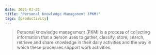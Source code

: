 ```yaml
---
date: 2021-02-21
title: "Personal Knowledge Management (PKM)"
tags: [productivity]
---
```


> Personal knowledge management (PKM) is a process of collecting information that a person uses to gather, classify, store, search, retrieve and share knowledge in their daily activities and the way in which these processes support work activities.

